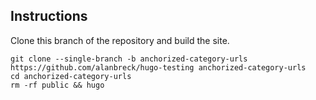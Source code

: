 ## Instructions

Clone this branch of the repository and build the site.

```text
git clone --single-branch -b anchorized-category-urls https://github.com/alanbreck/hugo-testing anchorized-category-urls
cd anchorized-category-urls
rm -rf public && hugo
```
